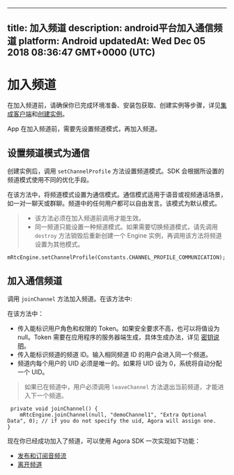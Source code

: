 
---
title: 加入频道
description: android平台加入通信频道
platform: Android
updatedAt: Wed Dec 05 2018 08:36:47 GMT+0000 (UTC)
---
# 加入频道
在加入频道前，请确保你已完成环境准备、安装包获取、创建实例等步骤，详见[集成客户端](../../cn/Voice/android_audio.md)和[创建实例](../../cn/Voice/initialize_android.md)。

App 在加入频道前，需要先设置频道模式，再加入频道。

## 设置频道模式为通信
创建实例后，调用 `setChannelProfile` 方法设置频道模式。SDK 会根据所设置的频道模式使用不同的优化手段。 

在该方法中，将频道模式设置为通信模式。通信模式适用于语音或视频通话场景，如一对一聊天或群聊。频道中的任何用户都可以自由发言。该模式为默认模式。

> - 该方法必须在加入频道前调用才能生效。
> - 同一频道只能设置一种频道模式。如果需要切换频道模式，请先调用 `destroy` 方法销毁后重新创建一个 Engine 实例，再调用该方法将频道设置为其他模式。

```
mRtcEngine.setChannelProfile(Constants.CHANNEL_PROFILE_COMMUNICATION);
```

## 加入通信频道
调用 `joinChannel` 方法加入频道。在该方法中:

在该方法中：

-   传入能标识用户角色和权限的 Token。如果安全要求不高，也可以将值设为 null。Token 需要在应用程序的服务器端生成，具体生成办法，详见 [密钥说明](../../cn/Voice/token.md)。
-   传入能标识频道的频道 ID。输入相同频道 ID 的用户会进入同一个频道。
-   频道内每个用户的 UID 必须是唯一的。如果将 UID 设为 0，系统将自动分配一个 UID。

> 如果已在频道中，用户必须调用 `leaveChannel` 方法退出当前频道，才能进入下一个频道。

```
 private void joinChannel() {
    mRtcEngine.joinChannel(null, "demoChannel1", "Extra Optional Data", 0); // if you do not specify the uid, Agora will assign one.
}
```

现在你已经成功加入了频道，可以使用 Agora SDK 一次实现如下功能：
* [发布和订阅音频流](../../cn/Voice/publish_android_audio.md)
* [离开频道](../../cn/Voice/leave_android.md)

